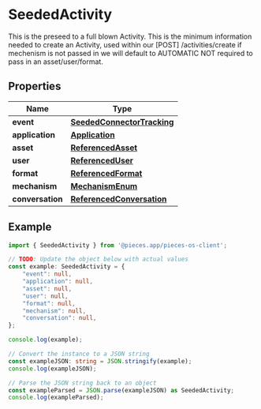 
# SeededActivity

This is the preseed to a full blown Activity.  This is the minimum information needed to create an Activity, used within our [POST] /activities/create  if mechenism is not passed in we will default to AUTOMATIC  NOT required to pass in an asset/user/format.

## Properties

Name | Type
------------ | -------------
**event** | [**SeededConnectorTracking**](SeededConnectorTracking)
**application** | [**Application**](Application)
**asset** | [**ReferencedAsset**](ReferencedAsset)
**user** | [**ReferencedUser**](ReferencedUser)
**format** | [**ReferencedFormat**](ReferencedFormat)
**mechanism** | [**MechanismEnum**](MechanismEnum)
**conversation** | [**ReferencedConversation**](ReferencedConversation)

## Example

```typescript
import { SeededActivity } from '@pieces.app/pieces-os-client';

// TODO: Update the object below with actual values
const example: SeededActivity = {
    "event": null,
    "application": null,
    "asset": null,
    "user": null,
    "format": null,
    "mechanism": null,
    "conversation": null,
};

console.log(example);

// Convert the instance to a JSON string
const exampleJSON: string = JSON.stringify(example);
console.log(exampleJSON);

// Parse the JSON string back to an object
const exampleParsed = JSON.parse(exampleJSON) as SeededActivity;
console.log(exampleParsed);
```


